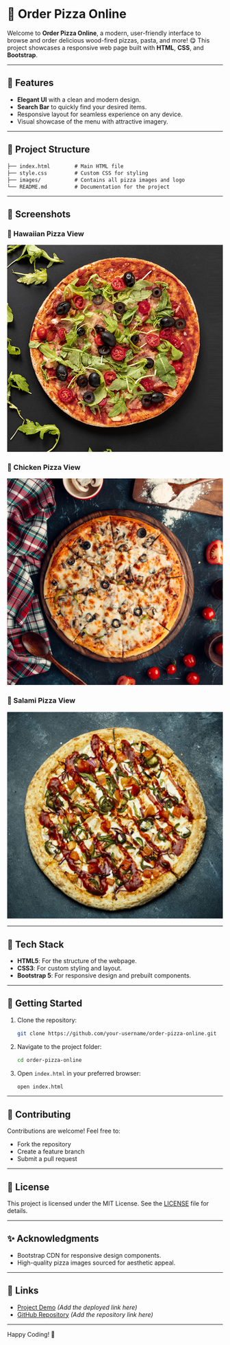# 🍕 Order Pizza Online

Welcome to **Order Pizza Online**, a modern, user-friendly interface to browse and order delicious wood-fired pizzas, pasta, and more! 😋 This project showcases a responsive web page built with **HTML**, **CSS**, and **Bootstrap**.

---

## 🌟 Features

- **Elegant UI** with a clean and modern design.
- **Search Bar** to quickly find your desired items.
- Responsive layout for seamless experience on any device.
- Visual showcase of the menu with attractive imagery.

---

## 📂 Project Structure

```
├── index.html        # Main HTML file
├── style.css         # Custom CSS for styling
├── images/           # Contains all pizza images and logo
└── README.md         # Documentation for the project
```

---

## 📸 Screenshots

### 🍍 Hawaiian Pizza View
![Hawaiian Pizza](images/hawaiian.jpg)

### 🍗 Chicken Pizza View
![Chicken Pizza](images/chicken.jpg)

### 🧀 Salami Pizza View
![Salami Pizza](images/salami.jpg)

---

## 🔧 Tech Stack

- **HTML5**: For the structure of the webpage.
- **CSS3**: For custom styling and layout.
- **Bootstrap 5**: For responsive design and prebuilt components.

---

## 🚀 Getting Started

1. Clone the repository:
   ```bash
   git clone https://github.com/your-username/order-pizza-online.git
   ```
2. Navigate to the project folder:
   ```bash
   cd order-pizza-online
   ```
3. Open `index.html` in your preferred browser:
   ```bash
   open index.html
   ```

---

## 🤝 Contributing

Contributions are welcome! Feel free to:
- Fork the repository
- Create a feature branch
- Submit a pull request

---

## 📄 License

This project is licensed under the MIT License. See the [LICENSE](LICENSE) file for details.

---

## ✨ Acknowledgments

- Bootstrap CDN for responsive design components.
- High-quality pizza images sourced for aesthetic appeal.

---

## 🔗 Links

- [Project Demo](#) *(Add the deployed link here)*
- [GitHub Repository](#) *(Add the repository link here)*

---

Happy Coding! 🚀

